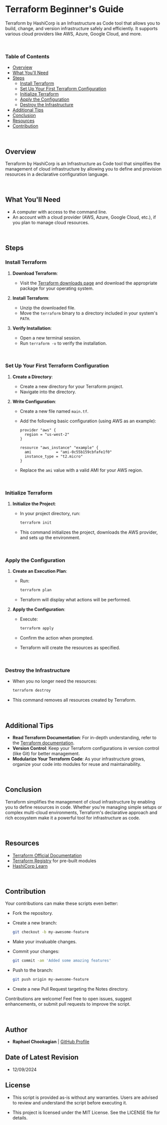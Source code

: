 # Terraform Beginner's Guide

Terraform by HashiCorp is an Infrastructure as Code tool that allows you to build, change, and version infrastructure safely and efficiently. It supports various cloud providers like AWS, Azure, Google Cloud, and more.

<br>

### **Table of Contents**

- [Overview](#overview)
- [What You'll Need](#what-youll-need)
- [Steps](#steps)
  - [Install Terraform](#install-terraform)
  - [Set Up Your First Terraform Configuration](#set-up-your-first-terraform-configuration)
  - [Initialize Terraform](#initialize-terraform)
  - [Apply the Configuration](#apply-the-configuration)
  - [Destroy the Infrastructure](#destroy-the-infrastructure)
- [Additional Tips](#additional-tips)
- [Conclusion](#conclusion)
- [Resources](#resources)
- [Contribution](#contribution)

<br>

## **Overview**

Terraform by HashiCorp is an Infrastructure as Code tool that simplifies the management of cloud infrastructure by allowing you to define and provision resources in a declarative configuration language.

<br>

## **What You'll Need**

- A computer with access to the command line.
- An account with a cloud provider (AWS, Azure, Google Cloud, etc.), if you plan to manage cloud resources.

<br>

## **Steps**

### **Install Terraform**

1. **Download Terraform**:
   - Visit the [Terraform downloads page](https://www.terraform.io/downloads.html) and download the appropriate package for your operating system.

2. **Install Terraform**:
   - Unzip the downloaded file.
   - Move the `terraform` binary to a directory included in your system's `PATH`.

3. **Verify Installation**:
   - Open a new terminal session.
   - Run `terraform -v` to verify the installation.

<br>

### **Set Up Your First Terraform Configuration**

1. **Create a Directory**:
   - Create a new directory for your Terraform project.
   - Navigate into the directory.

2. **Write Configuration**:
   - Create a new file named `main.tf`.
   - Add the following basic configuration (using AWS as an example):

     ```hcl
     provider "aws" {
       region = "us-west-2"
     }

     resource "aws_instance" "example" {
       ami           = "ami-0c55b159cbfafe1f0"
       instance_type = "t2.micro"
     }
     ```

   - Replace the `ami` value with a valid AMI for your AWS region.

<br>

### **Initialize Terraform**

1. **Initialize the Project**:
   - In your project directory, run:

     ```bash
     terraform init
     ```

   - This command initializes the project, downloads the AWS provider, and sets up the environment.

<br>

### **Apply the Configuration**

1. **Create an Execution Plan**:
   - Run:

     ```bash
     terraform plan
     ```

   - Terraform will display what actions will be performed.

2. **Apply the Configuration**:
   - Execute:

     ```bash
     terraform apply
     ```

   - Confirm the action when prompted.
   - Terraform will create the resources as specified.

<br>

### **Destroy the Infrastructure**

- When you no longer need the resources:

  ```bash
  terraform destroy
  ```

- This command removes all resources created by Terraform.

<br>

## **Additional Tips**

- **Read Terraform Documentation**: For in-depth understanding, refer to the [Terraform documentation](https://www.terraform.io/docs/index.html).
- **Version Control**: Keep your Terraform configurations in version control (like Git) for better management.
- **Modularize Your Terraform Code**: As your infrastructure grows, organize your code into modules for reuse and maintainability.

<br>

## **Conclusion**

Terraform simplifies the management of cloud infrastructure by enabling you to define resources in code. Whether you're managing simple setups or complex multi-cloud environments, Terraform's declarative approach and rich ecosystem make it a powerful tool for infrastructure as code.

<br>

## **Resources**

- [Terraform Official Documentation](https://www.terraform.io/docs/index.html)
- [Terraform Registry](https://registry.terraform.io/) for pre-built modules
- [HashiCorp Learn](https://learn.hashicorp.com/terraform)

<br>

## **Contribution**

Your contributions can make these scripts even better:

- Fork the repository.

- Create a new branch:

  ```bash
  git checkout -b my-awesome-feature
  ```

- Make your invaluable changes.

- Commit your changes:

  ```bash
  git commit -am 'Added some amazing features'
  ```

- Push to the branch:

  ```bash
  git push origin my-awesome-feature
  ```

- Create a new Pull Request targeting the Notes directory.

Contributions are welcome! Feel free to open issues, suggest enhancements, or submit pull requests to improve the script.

<br>

## **Author**

- **Raphael Chookagian** | [GitHub Profile](https://github.com/cesar-group)

## **Date of Latest Revision**

- 12/09/2024

## **License**

- This script is provided as-is without any warranties. Users are advised to review and understand the script before executing it.

- This project is licensed under the MIT License. See the LICENSE file for details.
